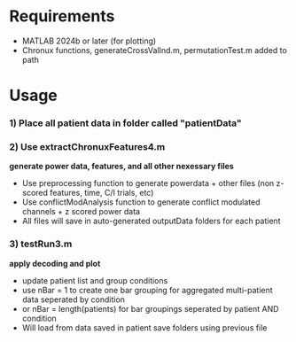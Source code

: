 # Requirements
- MATLAB 2024b or later (for plotting)
- Chronux functions, generateCrossValInd.m, permutationTest.m added to path

# Usage

### 1) Place all patient data in folder called "patientData"

### 2) Use extractChronuxFeatures4.m
**generate power data, features, and all other nexessary files**
- Use preprocessing function to generate powerdata + other files (non z-scored features, time, C/I trials, etc)
- Use conflictModAnalysis function to generate conflict modulated channels + z scored power data
- All files will save in auto-generated outputData folders for each patient

### 3) testRun3.m
**apply decoding and plot**
- update patient list and group conditions
- use nBar = 1 to create one bar grouping for aggregated multi-patient data seperated by condition
- or nBar = length(patients) for bar groupings seperated by patient AND condition
- Will load from data saved in patient save folders using previous file
